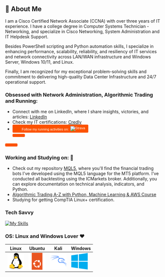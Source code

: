 ## 🚀 About Me

I am a Cisco Certified Network Associate (CCNA) with over three years of IT experience. I have a college degree in Computer Systems Technician - Networking, and specialize in Cisco Networking, System Administration and IT Helpdesk Support.

Besides PowerShell scripting and Python automation skills, I specialize in enhancing performance, scalability, reliability, and resiliency of IT services and network connectivity across LAN/WAN infrastructure and Windows Server, Windows 10/11, and Linux.

Finally,  I am recognized for my exceptional problem-solving skills and commitment to delivering high-quality Data Center Infrastructure and 24/7 operational support.

### Obsessed with Network Administration, Algorithmic Trading and Running:
- Connect with me on LinkedIn, where I share insights, victories, and articles: [LinkedIn](https://www.linkedin.com/in/santi-cruz/)
- Check my IT certifications: [Credly](https://www.credly.com/users/santiago.cruzlopez/badges)
- <a style="display:inline-block;background-color:#FC5200;color:#fff;padding:5px 10px 5px 30px;font-size:11px;font-family:Helvetica, Arial, sans-serif;white-space:nowrap;text-decoration:none;background-repeat:no-repeat;background-position:10px center;border-radius:3px;background-image:url('https://badges.strava.com/logo-strava-echelon.png')" href='https://strava.com/athletes/129457637' target="_clean">
  Follow my running activities on:  <img src='https://badges.strava.com/logo-strava.png' alt='Strava' style='margin-left:2px;vertical-align:text-bottom' height=13 width=51 />
</a>

### Working and Studying on: 🚀
- Check out my repository [MQL5](https://github.com/santiago-cruzlopez/AlgoNet-EA-MQL5), where you'll find the financial trading bots I've developed using the MQL5 language for the MT5 platform. I've conducted all backtesting using the ICMarkets broker. Additionally, you can explore documentation on technical analysis, indicators, and Python. 
- [Algorithmic Trading A-Z with Python, Machine Learning & AWS Course](https://www.udemy.com/course/algorithmic-trading-with-python-and-machine-learning/?couponCode=ACCAGE0923)
- Studying for getting CompTIA Linux+ certification.

### Tech Savvy
[![My Skills](https://skillicons.dev/icons?i=arduino,azure,bash,py,c,cpp)](https://skillicons.dev)

### OS: Linux and Windows Lover ❤️

| Linux | Ubuntu | Kali | Windows |
|----------|----------|----------|----------|
| <img src="https://github.com/devicons/devicon/blob/master/icons/linux/linux-original.svg" title="Linux" alt="Linux" width="55" height="55"/> | <img src="https://github.com/devicons/devicon/blob/master/icons/ubuntu/ubuntu-original.svg" title="Ubuntu" alt="Ubuntu" width="55" height="55"/> | <img src="https://github.com/canaleal/devicon/blob/new-icon-kali-linux/icons/kalilinux/kalilinux-original-wordmark.svg" title="Linux" alt="Linux" width="55" height="55"/> | <img src="https://github.com/devicons/devicon/blob/master/icons/windows8/windows8-original.svg" title="Windows" alt="Windows" width="55" height="55"/> |
